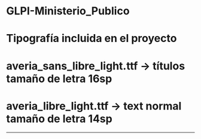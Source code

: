 # GLPI-Ministerio_Publico

# Tipografía incluida en el proyecto
# averia_sans_libre_light.ttf	-> títulos tamaño de letra 16sp
# averia_libre_light.ttf	-> text normal tamaño de letra 14sp
-------------------------------------------------------------
